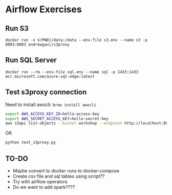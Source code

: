 # Airflow Exercises

## Run S3

```docker
docker run -v $(PWD)/data:/data --env-file s3.env --name s3 -p 8083:8083 andrewgaul/s3proxy
```

## Run SQL Server

```docker
docker run --rm --env-file sql.env --name sql -p 1433:1433 mcr.microsoft.com/azure-sql-edge:latest
```

## Test s3proxy connection

Need to install awscli: `brew install awscli`

```sh
export AWS_ACCESS_KEY_ID=hello-access-key
export AWS_SECRET_ACCESS_KEY=hello-secret-key
aws s3api list-objects --bucket workshop --endpoint http://localhost:8083
```

OR

```py
python test_s3proxy.py
```

## TO-DO

- Maybe convert to docker runs to docker-compose
- Create csv file and sql tables using script??
- Try with airflow operators
- Do we want to add spark????
